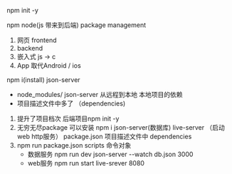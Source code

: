 npm init -y

npm  node(js 带来到后端) package  management

1. 网页  frontend
2. backend
3. 嵌入式 js -> c
4. App 取代Android / ios

npm i(install)  json-server
- node_modules/ json-server  从远程到本地  本地项目的依赖
- 项目描述文件中多了 （dependencies)

1. 提升了项目档次 
    后端项目npm init -y
2. 无穷无尽package 可以安装
    npm i json-server(数据库) live-server  （启动web  http服务）
    package.json 项目描述文件中  dependencies
3. npm run  package.json scripts  命令对象
    - 数据服务 npm run dev   json-server --watch db.json 3000
    - web服务  npm run start live-srever 8080



